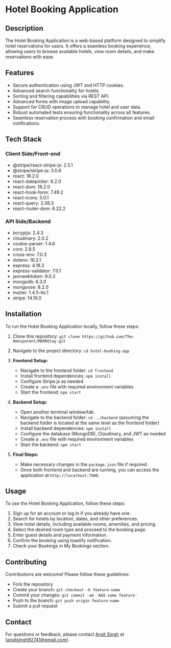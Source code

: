# Hotel Booking Application

## Description

The Hotel Booking Application is a web-based platform designed to simplify hotel reservations for users. It offers a seamless booking experience, allowing users to browse available hotels, view room details, and make reservations with ease.

## Features

- Secure authentication using JWT and HTTP cookies.
- Advanced search functionality for hotels.
- Sorting and filtering capabilities via REST API.
- Advanced forms with image upload capability.
- Support for CRUD operations to manage hotel and user data.
- Robust automated tests ensuring functionality across all features.
- Seamless reservation process with booking confirmation and email notifications.

## Tech Stack

### Client Side/Front-end

- @stripe/react-stripe-js: 2.5.1
- @stripe/stripe-js: 3.0.6
- react: 18.2.0
- react-datepicker: 6.2.0
- react-dom: 18.2.0
- react-hook-form: 7.49.2
- react-icons: 5.0.1
- react-query: 3.39.3
- react-router-dom: 6.22.2

### API Side/Backend

- bcryptjs: 2.4.3
- cloudinary: 2.0.2
- cookie-parser: 1.4.6
- cors: 2.8.5
- cross-env: 7.0.3
- dotenv: 16.3.1
- express: 4.18.2
- express-validator: 7.0.1
- jsonwebtoken: 9.0.2
- mongodb: 6.3.0
- mongoose: 8.2.0
- multer: 1.4.5-lts.1
- stripe: 14.19.0

## Installation

To run the Hotel Booking Application locally, follow these steps:

1. Clone this repository: `git clone https://github.com/The-0mnipotent/MERNStay.git`
2. Navigate to the project directory: `cd hotel-booking-app`
3. **Frontend Setup:**
   - Navigate to the frontend folder: `cd frontend`
   - Install frontend dependencies: `npm install`
   - Configure Stripe.js as needed
   - Create a `.env` file with required environment variables
   - Start the frontend: `npm start`

4. **Backend Setup:**
   - Open another terminal window/tab.
   - Navigate to the backend folder: `cd ../backend` (assuming the backend folder is located at the same level as the frontend folder)
   - Install backend dependencies: `npm install`
   - Configure the database (MongoDB), Cloudinary, and JWT as needed
   - Create a `.env` file with required environment variables
   - Start the backend: `npm start`

5. **Final Steps:**
   - Make necessary changes in the `package.json` file if required.
   - Once both frontend and backend are running, you can access the application at `http://localhost:7000`.


## Usage

To use the Hotel Booking Application, follow these steps:

1. Sign up for an account or log in if you already have one.
2. Search for hotels by location, dates, and other preferences.
3. View hotel details, including available rooms, amenities, and pricing.
4. Select the desired room type and proceed to the booking page.
5. Enter guest details and payment information.
6. Confirm the booking using toastify notification.
7. Check your Bookings in My Bookings section.

## Contributing

Contributions are welcome! Please follow these guidelines:
- Fork the repository
- Create your branch: `git checkout -b feature-name`
- Commit your changes: `git commit -am 'Add some feature'`
- Push to the branch: `git push origin feature-name`
- Submit a pull request

## Contact

For questions or feedback, please contact [Arpit Singh](https://arpit-singh.netlify.app/) at [arpitsingh92741@gmail.com].
